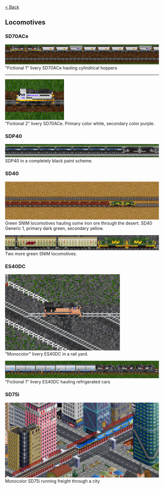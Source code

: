 [< Back](./README.md)

## Locomotives
### SD70ACe

![](screenshot/sd70ace_fictional1_001.png)
"Fictional 1" livery SD70ACe hauling cylindrical hoppers

<hr>

![](screenshot/sd70ace_fictional2_001.png)<br>
"Fictional 2" livery SD70ACe. Primary color white, secondary color purple.

### SDP40
![](screenshot/sdp40_allblack_001.png)<br>
SDP40 in a completely black paint scheme.

### SD40
![](screenshot/sd40_snimgreen_001.png)<br>
Green SNIM locomotives hauling some iron ore through the desert. SD40 Generic 1, primary dark green, secondary yellow.

![](screenshot/sd40_snimgreen_002.png)<br>
Two more green SNIM locomotives.

### ES40DC
![](screenshot/es40dc_monocolor_001.png)<br>
"Monocolor" livery ES40DC in a rail yard.

![](screenshot/es40dc_fictional1_001.png)<br>
"Fictional 1" livery ES40DC hauling refrigerated cars

### SD75i
![](screenshot/sd75i_monocolor_001.png)<br>
Monocolor SD75i running freight through a city

